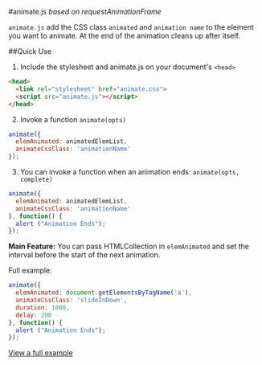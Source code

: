 #animate.js
*based on requestAnimationFrame*

`animate.js` add the CSS class `animated` and `animation name` to the element you want to animate. At the end of the animation cleans up after itself.

##Quick Use
1. Include the stylesheet and animate.js on your document's `<head>`

  ```html
  <head>
    <link rel="stylesheet" href="animate.css">
    <script src="animate.js"></script>
  </head>
  ```
2. Invoke a function `animate(opts)`

  ```javascript
  animate({
    elemAnimated: animatedElemList,
    animateCssClass: 'animationName'
  });
  ```
3. You can invoke a function when an animation ends: `animate(opts, complete)`

  ```javascript
  animate({
    elemAnimated: animatedElemList,
    animateCssClass: 'animationName'
  }, function() {
    alert ("Animation Ends");
  });
  ```

**Main Feature:** You can pass HTMLCollection in `elemAnimated` and set the interval before the start of the next animation.

Full example:

```javascript
animate({
  elemAnimated: document.getElementsByTagName('a'),
  animateCssClass: 'slideInDown',
  duration: 1000,
  delay: 200
}, function() {
  alert ("Animation Ends");
});
```

[View a full example](https://plnkr.co/edit/wk7o4wzyVpRC1VGSLmyf?p=preview)
